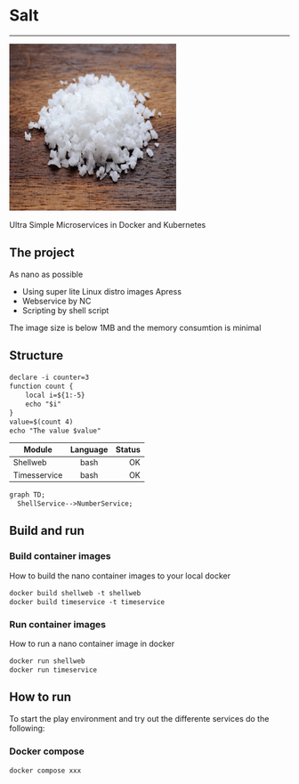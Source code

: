 # Salt

---

<img height="300" src="images/salt.jpg" width="300"/>

Ultra Simple Microservices in Docker and Kubernetes
## The project

As nano as possible
- Using super lite Linux distro images Apress
- Webservice by NC
- Scripting by shell script

The image size is below 1MB and the memory consumtion is minimal  

## Structure

```shell
declare -i counter=3
function count {
    local i=${1:-5}
    echo "$i"
}
value=$(count 4)
echo "The value $value"
```

| Module    | Language | Status |
|-----------|:--------:|-------:|
|Shellweb   | bash     | OK     |
|Timesservice| bash | OK|  


```mermaid
graph TD;
  ShellService-->NumberService;
```

## Build and run


### Build container images

How to build the nano container images to your local docker 

```shell
docker build shellweb -t shellweb
docker build timeservice -t timeservice

```

### Run container images

How to run a nano container image in docker

```shell
docker run shellweb
docker run timeservice
```


## How to run

To start the play environment and try out the differente services do the following:

### Docker compose 

```
docker compose xxx
```

